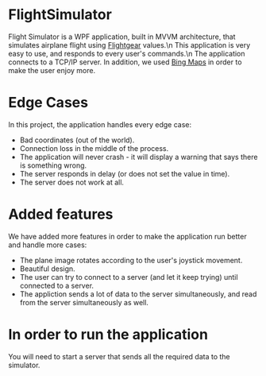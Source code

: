 # FlightSimulator
Flight Simulator is a WPF application, built in MVVM architecture, that simulates airplane flight using [Flightgear](https://www.flightgear.org/) values.\n
This application is very easy to use, and responds to every user's commands.\n
The application connects to a TCP/IP server.
In addition, we used [Bing Maps](https://www.bing.com/maps) in order to make the user enjoy more.

# Edge Cases
In this project, the application handles every edge case: 
 - Bad coordinates (out of the world).
 - Connection loss in the middle of the process.
 - The application will never crash - it will display a warning that says there is something wrong.
 - The server responds in delay (or does not set the value in time).
 - The server does not work at all.
 
 # Added features
 We have added more features in order to make the application run better and handle more cases:
  - The plane image rotates according to the user's joystick movement.
  - Beautiful design.
  - The user can try to connect to a server (and let it keep trying) until connected to a server.
  - The appliction sends a lot of data to the server simultaneously, and read from the server simultaneously as well.
  
  # In order to run the application
  You will need to start a server that sends all the required data to the simulator.
